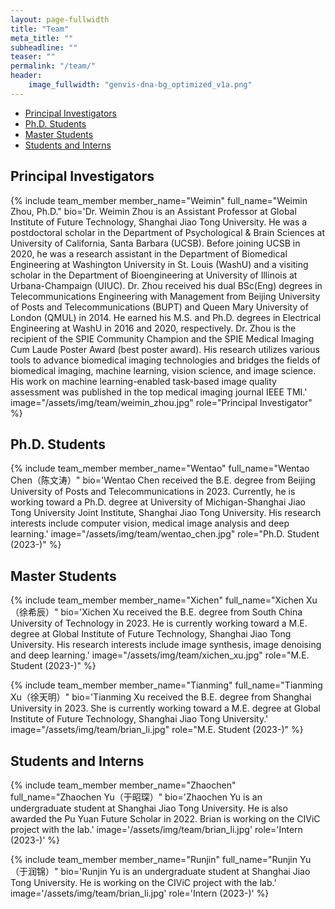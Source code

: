 ```yaml
---
layout: page-fullwidth
title: "Team"
meta_title: ""
subheadline: ""
teaser: ""
permalink: "/team/"
header:
    image_fullwidth: "genvis-dna-bg_optimized_v1a.png"
---
```


<div data-magellan-expedition="fixed">
  <ul class="sub-nav">
    <li data-magellan-arrival="Principal_Investigators"><a href="#Principal_Investigators">Principal Investigators</a></li>
    <li data-magellan-arrival="Postdoctoral_Researchers"><a href="#Postdoctoral_Researchers">Ph.D. Students</a></li>
    <li data-magellan-arrival="Graduate_Students"><a href="#Graduate_Students">Master Students</a></li>
    <li data-magellan-arrival="Students_Interns"><a href="#Students_Interns">Students and Interns</a></li>
  </ul>
</div>

<h2 data-magellan-destination="Principal_Investigators">Principal Investigators</h2>
<a name="Principal_Investigators"></a>

{% include team_member member_name="Weimin" full_name="Weimin Zhou, Ph.D." bio='Dr. Weimin Zhou is an Assistant Professor at Global Institute of Future Technology, Shanghai Jiao Tong University. He was a postdoctoral scholar in the Department of Psychological & Brain Sciences at University of California, Santa Barbara (UCSB). Before joining UCSB in 2020, he was a research assistant in the Department of Biomedical Engineering at Washington University in St. Louis (WashU) and a visiting scholar in the Department of Bioengineering at University of Illinois at Urbana-Champaign (UIUC). Dr. Zhou received his dual BSc(Eng) degrees in Telecommunications Engineering with Management from Beijing University of Posts and Telecommunications (BUPT) and Queen Mary University of London (QMUL) in 2014. He earned his M.S. and Ph.D. degrees in Electrical Engineering at WashU in 2016 and 2020, respectively. Dr. Zhou is the recipient of the SPIE Community Champion and the SPIE Medical Imaging Cum Laude Poster Award (best poster award). His research utilizes various tools to advance biomedical imaging technologies and bridges the fields of biomedical imaging, machine learning, vision science, and image science. His work on machine learning-enabled task-based image quality assessment was published in the top medical imaging journal IEEE TMI.' image="/assets/img/team/weimin_zhou.jpg" role="Principal Investigator" %}


<h2 data-magellan-destination="Postdoctoral_Researchers">Ph.D. Students</h2>
<a name="Postdoctoral_Researchers"></a>

{% include team_member member_name="Wentao" full_name="Wentao Chen（陈文涛）" bio='Wentao Chen received the B.E. degree from Beijing University of Posts and Telecommunications in 2023. Currently, he is working toward a Ph.D. degree at University of Michigan-Shanghai Jiao Tong University Joint Institute, Shanghai Jiao Tong University. His research interests include computer vision, medical image analysis and deep learning.' image="/assets/img/team/wentao_chen.jpg" role="Ph.D. Student (2023-)" %}

<h2 data-magellan-destination="Graduate_Students">Master Students</h2>
<a name="Graduate_Students"></a>

{% include team_member member_name="Xichen" full_name="Xichen Xu（徐希辰）" bio='Xichen Xu received the B.E. degree from South China University of Technology in 2023. He is currently working toward a M.E. degree at Global Institute of Future Technology, Shanghai Jiao Tong University. His research interests include image synthesis, image denoising and deep learning.' image="/assets/img/team/xichen_xu.jpg" role="M.E. Student (2023-)" %}


{% include team_member member_name="Tianming" full_name="Tianming Xu（徐天明）" bio='Tianming Xu received the B.E. degree from Shanghai University in 2023. She is currently working toward a M.E. degree at Global Institute of Future Technology, Shanghai Jiao Tong University.' image="/assets/img/team/brian_li.jpg" role="M.E. Student (2023-)" %}

<h2 data-magellan-destination="Students_Interns">Students and Interns</h2>
<a name="Students_Interns"></a>

{% include team_member member_name="Zhaochen" full_name="Zhaochen Yu（于昭琛）" bio='Zhaochen Yu is an undergraduate student at Shanghai Jiao Tong University. He is also awarded the Pu Yuan Future Scholar in 2022. Brian is working on the CIViC project with the lab.' image='/assets/img/team/brian_li.jpg' role='Intern (2023-)' %}

{% include team_member member_name="Runjin" full_name="Runjin Yu（于润锦）" bio='Runjin Yu is an undergraduate student at Shanghai Jiao Tong University. He is working on the CIViC project with the lab.' image='/assets/img/team/brian_li.jpg' role='Intern (2023-)' %}


<!--

<li data-magellan-arrival="Alumni"><a href="#Alumni">Alumni</a></li>

<h2 data-magellan-destination="Alumni">Alumni</h2>
<a name="Alumni"></a>


{% include team_member member_name="Alex_W" full_name="Alex Wollam" bio='Alex is currently pursuing a degree in Computer Science Engineering at the Ohio State University. Alex is working on software development for <a href="https://github.com/griffithlab/pVAC-Tools">pVACtools</a>. Alex is currently on his third summer internship with the lab.' image='/assets/img/team/alex_wollam.jpg' role='Intern' %}



<a name="Past_Members"></a>
<h2 data-magellan-destination="Past_Members">Past Members (Interns, Rotation Students, etc.)</h2>

<div class="row">
  <div class="small-4 columns">
      <h5>Lei Chen</h5>
      <h5>Shou Han</h5>
      <h5>Shaopeng Liu</h5>
      <h5>Grace Wang</h5>
      <h5>Aaron Graubert</h5>
      <h5>Alina Schmidt</h5>
  </div>
  <div class="small-4 columns">
      <h5>Sidi Zhao</h5>
      <h5>Rachel Bilski</h5>
      <h5>Greg Spies</h5>
      <h5>Matthew Matlock</h5>
      <h5>Deng Pan</h5>
      <h5>Gejae Jeffers</h5>
  </div>
  <div class="small-4 columns">
      <h5>Mayank Choudhary</h5>
      <h5>Ju Heon Maeng</h5>
      <h5>Amber Wollam</h5>
      <h5>Jaclyn Boozalis</h5>
      <h5>Malik Sediqzad</h5>
      <h5>Jace Webster</h5>
  </div>
</div>

-->
